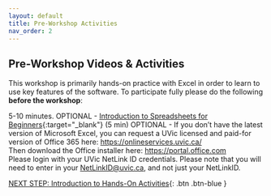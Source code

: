 ```yaml
---
layout: default
title: Pre-Workshop Activities
nav_order: 2
---
```

## Pre-Workshop Videos & Activities
This workshop is primarily hands-on practice with Excel in order to learn to use key features of the software. To participate fully please do the following **before the workshop**:

5-10 minutes.
OPTIONAL - [Introduction to Spreadsheets for Beginners](https://www.youtube.com/watch?v=rJbf-2XXsuY){:target="_blank"} (5 min)
OPTIONAL - If you don’t have the latest version of Microsoft Excel, you can request a UVic licensed and paid-for version of Office 365 here: https://onlineservices.uvic.ca/   
Then download the Office installer here: https://portal.office.com   
Please login with your UVic NetLink ID credentials. Please note that you will need to enter in your NetLinkID@uvic.ca, and not just your NetLinkID.

[NEXT STEP: Introduction to Hands-On Activities](activities-intro.html){: .btn .btn-blue }
